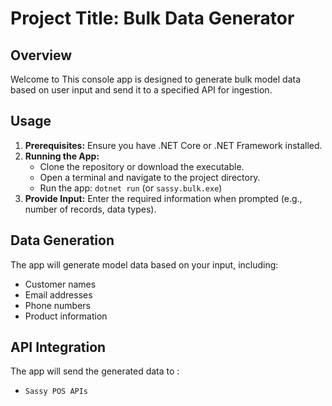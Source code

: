# Project Title: Bulk Data Generator

## Overview
Welcome to This console app is designed to generate bulk model data based on user input and send it to a specified API for ingestion.

## Usage

1. **Prerequisites:** Ensure you have .NET Core or .NET Framework installed.
2. **Running the App:**
   - Clone the repository or download the executable.
   - Open a terminal and navigate to the project directory.
   - Run the app: `dotnet run` (or `sassy.bulk.exe`)
3. **Provide Input:** Enter the required information when prompted (e.g., number of records, data types).

## Data Generation

The app will generate model data based on your input, including:
* Customer names
* Email addresses
* Phone numbers
* Product information

## API Integration

The app will send the generated data to :
* `Sassy POS APIs`
